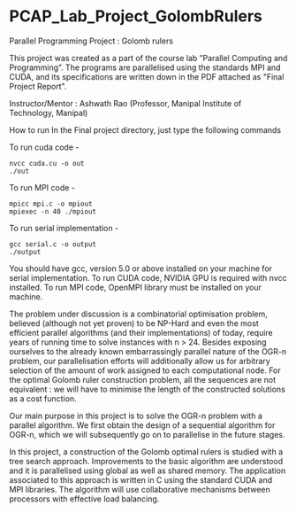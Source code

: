 # PCAP_Lab_Project_GolombRulers
Parallel Programming Project : Golomb rulers

This project was created as a part of the course lab ”Parallel Computing and Programming”. The programs are parallelised using the standards MPI and CUDA, and its specifications are written down in the PDF attached as "Final Project Report".

Instructor/Mentor : Ashwath Rao (Professor, Manipal Institute of Technology, Manipal)

How to run
In the Final project directory, just type the following commands


To run cuda code - 

	nvcc cuda.cu -o out
	./out

To run MPI code - 

	mpicc mpi.c -o mpiout
	mpiexec -n 40 ./mpiout

To run serial implementation -

	gcc serial.c -o output
	./output

You should have gcc, version 5.0 or above installed on your machine for serial implementation. 
To run CUDA code, NVIDIA GPU is required with nvcc installed.
To run MPI code, OpenMPI library must be installed on your machine.

The problem under discussion is a combinatorial optimisation problem, believed (although not yet proven) to be NP-Hard and even the most efficient parallel algorithms (and their implementations) of today, require years of running time to solve instances with n > 24. Besides exposing ourselves to the already known embarrassingly parallel nature of the OGR-n problem, our parallelisation efforts will additionally allow us for arbitrary selection of the amount of work assigned to each computational node. For the optimal Golomb ruler construction problem, all the sequences are not equivalent : we will have to minimise the length of the constructed solutions as a cost function.

Our main purpose in this project is to solve the OGR-n problem with a parallel algorithm. We first obtain the design of a sequential algorithm for OGR-n, which we will subsequently go on to parallelise in the future stages.

In this project, a construction of the Golomb optimal rulers is studied with a tree search approach. Improvements to the basic algorithm are understood and it is parallelised using global as well as shared memory. The application associated to this approach is written in C using the standard CUDA and MPI libraries. The algorithm will use collaborative mechanisms between processors with effective load balancing.

